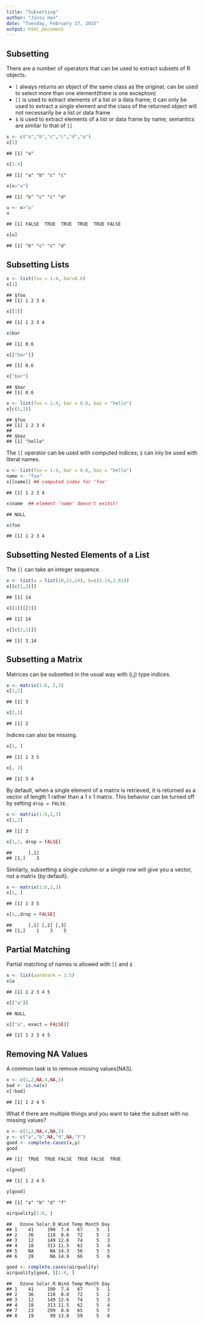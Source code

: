 ```yaml
---
title: "Subsetting"
author: "Jinsu Han"
date: "Tuesday, February 17, 2015"
output: html_document
---
```


## Subsetting

There are a number of operators that can be used to extract subsets of R objects.  

* `[` always returns an object of the same class as the original; can be used to select more than one element(there is one exception)  
* `[[` is used to extract elements of a list or a data frame; it can only be used to extract a single element and the class of the returned object will not necessarily be a list or data frame  
* `$` is used to extract elements of a list or data frame by name; semantics are similar to that of `[[`  


```r
x <- c("a","b","c","c","d","a")
x[1]
```

```
## [1] "a"
```

```r
x[1:4]
```

```
## [1] "a" "b" "c" "c"
```

```r
x[x>"a"]
```

```
## [1] "b" "c" "c" "d"
```

```r
u <- x>"a"
u
```

```
## [1] FALSE  TRUE  TRUE  TRUE  TRUE FALSE
```

```r
x[u]
```

```
## [1] "b" "c" "c" "d"
```

## Subsetting Lists

```r
x <- list(foo = 1:4, bar=0.6)
x[1]
```

```
## $foo
## [1] 1 2 3 4
```

```r
x[[1]]
```

```
## [1] 1 2 3 4
```

```r
x$bar
```

```
## [1] 0.6
```

```r
x[["bar"]]
```

```
## [1] 0.6
```

```r
x["bar"]
```

```
## $bar
## [1] 0.6
```


```r
x <- list(foo = 1:4, bar = 0.6, baz = "hello")
x[c(1,3)]
```

```
## $foo
## [1] 1 2 3 4
## 
## $baz
## [1] "hello"
```

The `[[` operator can be used with computed indices; `$` can inly be used with literal names.  

```r
x <- list(foo = 1:4, bar = 0.6, baz = "hello")
name <- "foo"
x[[name]] ## computed index for 'foo'
```

```
## [1] 1 2 3 4
```

```r
x$name  ## element 'name' doesn't exitst!
```

```
## NULL
```

```r
x$foo
```

```
## [1] 1 2 3 4
```

## Subsetting Nested Elements of a List
The `[[` can take an integer sequence.

```r
x <- list(a = list(10,12,14), b=c(3.14,2.81))
x[[c(1,3)]]
```

```
## [1] 14
```

```r
x[[1]][[3]]
```

```
## [1] 14
```

```r
x[[c(2,1)]]
```

```
## [1] 3.14
```

## Subsetting a Matrix

Matrices can be subsetted in the usual way with (i,j) type indices.  

```r
x <- matrix(1:6, 2,3)
x[1,2]
```

```
## [1] 3
```

```r
x[2,1]
```

```
## [1] 2
```
Indices can also be missing.

```r
x[1, ]
```

```
## [1] 1 3 5
```

```r
x[, 2]
```

```
## [1] 3 4
```
By default, when a single element of a matrix is retrieved, it is returned as a vector of length 1 rather than a 1 x 1 matrix. This behavior can be turned off by setting `drop = FALSE`.


```r
x <- matrix(1:6,2,3)
x[1,2]
```

```
## [1] 3
```

```r
x[1,2, drop = FALSE]
```

```
##      [,1]
## [1,]    3
```
Similarly, subsetting a single column or a single row will give you a vector, not a matrix (by default).

```r
x <- matrix(1:6,2,3)
x[1, ]
```

```
## [1] 1 3 5
```

```r
x[1,,drop = FALSE]
```

```
##      [,1] [,2] [,3]
## [1,]    1    3    5
```

## Partial Matching
Partial matching of names is allowed with `[[` and `$`

```r
x <- list(aardvark = 1:5)
x$a
```

```
## [1] 1 2 3 4 5
```

```r
x[["a"]]
```

```
## NULL
```

```r
x[["a", exact = FALSE]]
```

```
## [1] 1 2 3 4 5
```
## Removing NA Values
A common task is to remove missing values(NAS).

```r
x <- c(1,2,NA,4,NA,5)
bad <- is.na(x)
x[!bad]
```

```
## [1] 1 2 4 5
```
What if there are multiple things and you want to take the subset with no missing values?

```r
x <- c(1,2,NA,4,NA,5)
y <- c("a","b",NA,"d",NA,"f")
good <- complete.cases(x,y)
good
```

```
## [1]  TRUE  TRUE FALSE  TRUE FALSE  TRUE
```

```r
x[good]
```

```
## [1] 1 2 4 5
```

```r
y[good]
```

```
## [1] "a" "b" "d" "f"
```

```r
airquality[1:6, ]
```

```
##   Ozone Solar.R Wind Temp Month Day
## 1    41     190  7.4   67     5   1
## 2    36     118  8.0   72     5   2
## 3    12     149 12.6   74     5   3
## 4    18     313 11.5   62     5   4
## 5    NA      NA 14.3   56     5   5
## 6    28      NA 14.9   66     5   6
```

```r
good <- complete.cases(airquality)
airquality[good, ][1:6, ]
```

```
##   Ozone Solar.R Wind Temp Month Day
## 1    41     190  7.4   67     5   1
## 2    36     118  8.0   72     5   2
## 3    12     149 12.6   74     5   3
## 4    18     313 11.5   62     5   4
## 7    23     299  8.6   65     5   7
## 8    19      99 13.8   59     5   8
```
